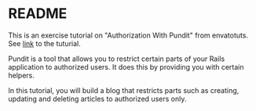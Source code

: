 # README

This is an exercise tutorial on "Authorization With Pundit" from envatotuts.
See [link](https://code.tutsplus.com/tutorials/authorization-with-pundit--cms-28202) to the tuturial.

Pundit is a tool that allows you to restrict certain parts of your Rails application to authorized users. It does this by providing you with certain helpers.

In this tutorial, you will build a blog that restricts parts such as creating, updating and deleting articles to authorized users only.